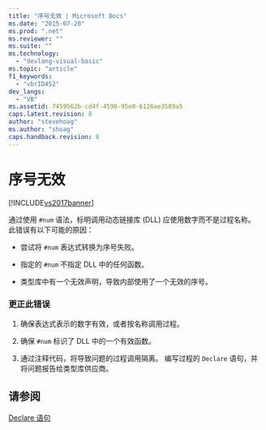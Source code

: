 ```yaml
---
title: "序号无效 | Microsoft Docs"
ms.date: "2015-07-20"
ms.prod: ".net"
ms.reviewer: ""
ms.suite: ""
ms.technology: 
  - "devlang-visual-basic"
ms.topic: "article"
f1_keywords: 
  - "vbrID452"
dev_langs: 
  - "VB"
ms.assetid: 7459562b-cd4f-4590-95e0-6126ae3589a5
caps.latest.revision: 8
author: "stevehoag"
ms.author: "shoag"
caps.handback.revision: 8
---
```

# 序号无效
[!INCLUDE[vs2017banner](../../../visual-basic/includes/vs2017banner.md)]

通过使用 `#num` 语法，标明调用动态链接库 \(DLL\) 应使用数字而不是过程名称。  此错误有以下可能的原因：  
  
-   尝试将 `#num` 表达式转换为序号失败。  
  
-   指定的 `#num` 不指定 DLL 中的任何函数。  
  
-   类型库中有一个无效声明，导致内部使用了一个无效的序号。  
  
### 更正此错误  
  
1.  确保表达式表示的数字有效，或者按名称调用过程。  
  
2.  确保 `#num` 标识了 DLL 中的一个有效函数。  
  
3.  通过注释代码，将导致问题的过程调用隔离。  编写过程的 `Declare` 语句，并将问题报告给类型库供应商。  
  
## 请参阅  
 [Declare 语句](../../../visual-basic/language-reference/statements/declare-statement.md)